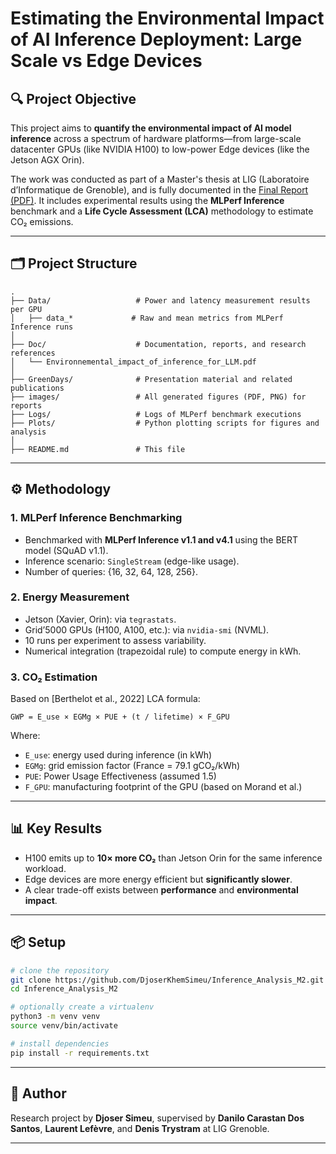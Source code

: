 # Estimating the Environmental Impact of AI Inference Deployment: Large Scale vs Edge Devices

## 🔍 Project Objective

This project aims to **quantify the environmental impact of AI model inference** across a spectrum of hardware platforms—from large-scale datacenter GPUs (like NVIDIA H100) to low-power Edge devices (like the Jetson AGX Orin).

The work was conducted as part of a Master's thesis at LIG (Laboratoire d’Informatique de Grenoble), and is fully documented in the [Final Report (PDF)](Final_Report.pdf). It includes experimental results using the **MLPerf Inference** benchmark and a **Life Cycle Assessment (LCA)** methodology to estimate CO₂ emissions.

---

## 🗂️ Project Structure

```
.
├── Data/                   # Power and latency measurement results per GPU
│   ├── data_*             # Raw and mean metrics from MLPerf Inference runs
│
├── Doc/                    # Documentation, reports, and research references
│   └── Environnemental_impact_of_inference_for_LLM.pdf
│
├── GreenDays/              # Presentation material and related publications
├── images/                 # All generated figures (PDF, PNG) for reports
├── Logs/                   # Logs of MLPerf benchmark executions
├── Plots/                  # Python plotting scripts for figures and analysis
│
├── README.md               # This file
```

---

## ⚙️ Methodology

### 1. **MLPerf Inference Benchmarking**

- Benchmarked with **MLPerf Inference v1.1 and v4.1** using the BERT model (SQuAD v1.1).
- Inference scenario: `SingleStream` (edge-like usage).
- Number of queries: {16, 32, 64, 128, 256}.

### 2. **Energy Measurement**

- Jetson (Xavier, Orin): via `tegrastats`.
- Grid’5000 GPUs (H100, A100, etc.): via `nvidia-smi` (NVML).
- 10 runs per experiment to assess variability.
- Numerical integration (trapezoidal rule) to compute energy in kWh.

### 3. **CO₂ Estimation**

Based on [Berthelot et al., 2022] LCA formula:

```
GWP = E_use × EGMg × PUE + (t / lifetime) × F_GPU
```

Where:
- `E_use`: energy used during inference (in kWh)
- `EGMg`: grid emission factor (France = 79.1 gCO₂/kWh)
- `PUE`: Power Usage Effectiveness (assumed 1.5)
- `F_GPU`: manufacturing footprint of the GPU (based on Morand et al.)

---

## 📊 Key Results

- H100 emits up to **10× more CO₂** than Jetson Orin for the same inference workload.
- Edge devices are more energy efficient but **significantly slower**.
- A clear trade-off exists between **performance** and **environmental impact**.

---

## 📦 Setup

```bash
# clone the repository
git clone https://github.com/DjoserKhemSimeu/Inference_Analysis_M2.git
cd Inference_Analysis_M2

# optionally create a virtualenv
python3 -m venv venv
source venv/bin/activate

# install dependencies
pip install -r requirements.txt
```

---

## 👤 Author

Research project by **Djoser Simeu**, supervised by **Danilo Carastan Dos Santos**, **Laurent Lefèvre**, and **Denis Trystram** at LIG Grenoble.

---
